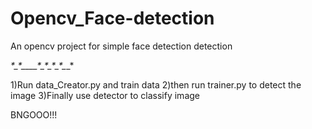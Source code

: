 # Opencv_Face-detection
An opencv project for simple face detection detection


_*_*_*_*_*_*_*__*_*_*_*_*_*_*_*_*_*_*_*_*_*_*_*

1)Run data_Creator.py and train data
2)then run trainer.py to detect the image
3)Finally use detector to classify image

BNGOOO!!!
